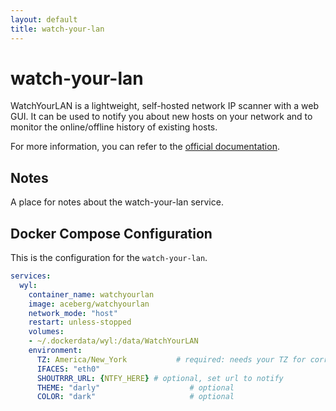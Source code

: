 ```yaml
---
layout: default
title: watch-your-lan
---
```


# watch-your-lan

WatchYourLAN is a lightweight, self-hosted network IP scanner with a web GUI. It can be used to notify you about new hosts on your network and to monitor the online/offline history of existing hosts.

For more information, you can refer to the [official documentation](httpss://github.com/aceberg/WatchYourLAN).

## Notes

A place for notes about the watch-your-lan service.

## Docker Compose Configuration

This is the configuration for the `watch-your-lan`.

```yaml
services:
  wyl:
    container_name: watchyourlan
    image: aceberg/watchyourlan
    network_mode: "host"      
    restart: unless-stopped
    volumes:
    - ~/.dockerdata/wyl:/data/WatchYourLAN
    environment:
      TZ: America/New_York           # required: needs your TZ for correct time
      IFACES: "eth0"
      SHOUTRRR_URL: {NTFY_HERE} # optional, set url to notify
      THEME: "darly"                    # optional
      COLOR: "dark"                     # optional
```
